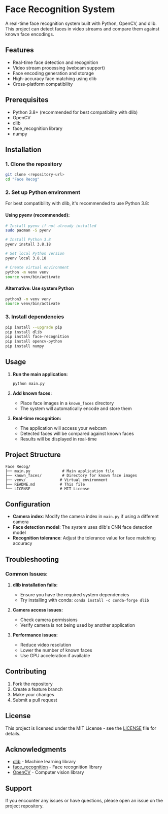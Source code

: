 # Face Recognition System

A real-time face recognition system built with Python, OpenCV, and dlib. This project can detect faces in video streams and compare them against known face encodings.

## Features

- Real-time face detection and recognition
- Video stream processing (webcam support)
- Face encoding generation and storage
- High-accuracy face matching using dlib
- Cross-platform compatibility

## Prerequisites

- Python 3.8+ (recommended for best compatibility with dlib)
- OpenCV
- dlib
- face_recognition library
- numpy

## Installation

### 1. Clone the repository
```bash
git clone <repository-url>
cd "Face Recog"
```

### 2. Set up Python environment
For best compatibility with dlib, it's recommended to use Python 3.8:

#### Using pyenv (recommended):
```bash
# Install pyenv if not already installed
sudo pacman -S pyenv

# Install Python 3.8
pyenv install 3.8.18

# Set local Python version
pyenv local 3.8.18

# Create virtual environment
python -m venv venv
source venv/bin/activate
```

#### Alternative: Use system Python
```bash
python3 -m venv venv
source venv/bin/activate
```

### 3. Install dependencies
```bash
pip install --upgrade pip
pip install dlib
pip install face-recognition
pip install opencv-python
pip install numpy
```

## Usage

1. **Run the main application:**
   ```bash
   python main.py
   ```

2. **Add known faces:**
   - Place face images in a `known_faces` directory
   - The system will automatically encode and store them

3. **Real-time recognition:**
   - The application will access your webcam
   - Detected faces will be compared against known faces
   - Results will be displayed in real-time

## Project Structure

```
Face Recog/
├── main.py              # Main application file
├── known_faces/         # Directory for known face images
├── venv/               # Virtual environment
├── README.md           # This file
└── LICENSE             # MIT License
```

## Configuration

- **Camera index**: Modify the camera index in `main.py` if using a different camera
- **Face detection model**: The system uses dlib's CNN face detection model
- **Recognition tolerance**: Adjust the tolerance value for face matching accuracy

## Troubleshooting

### Common Issues:

1. **dlib installation fails:**
   - Ensure you have the required system dependencies
   - Try installing with conda: `conda install -c conda-forge dlib`

2. **Camera access issues:**
   - Check camera permissions
   - Verify camera is not being used by another application

3. **Performance issues:**
   - Reduce video resolution
   - Lower the number of known faces
   - Use GPU acceleration if available

## Contributing

1. Fork the repository
2. Create a feature branch
3. Make your changes
4. Submit a pull request

## License

This project is licensed under the MIT License - see the [LICENSE](LICENSE) file for details.

## Acknowledgments

- [dlib](http://dlib.net/) - Machine learning library
- [face_recognition](https://github.com/ageitgey/face_recognition) - Face recognition library
- [OpenCV](https://opencv.org/) - Computer vision library

## Support

If you encounter any issues or have questions, please open an issue on the project repository. 
